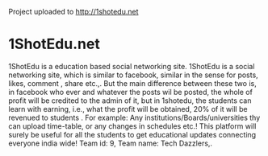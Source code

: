 Project uploaded to http://1shotedu.net
# 1ShotEdu.net
1ShotEdu is a education based social networking site. 1ShotEdu is a social networking site, which is similar to facebook, similar in the sense for posts, likes, comment , share etc.,. But the main difference between these two is, in facebook who ever and whatever the posts wil be posted, the whole of profit will be credited to the admin of it, but in 1shotedu, the students can learn with earning, i.e., what the profit will be obtained, 20% of it will be revenued to students .  For example:  Any institutions/Boards/universities thy can  upload  time-table, or any changes in schedules etc.! This platform will surely be useful for all the students to get educational updates connecting everyone india wide! Team id: 9, Team name: Tech Dazzlers,.
